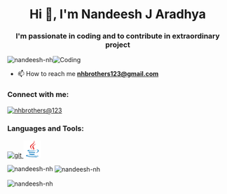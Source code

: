 <h1 align="center">Hi 👋, I'm Nandeesh J Aradhya</h1>
<h3 align="center">I'm passionate in coding and to contribute in extraordinary project</h3>
<img align="right" alt ="Coding" width="400" src="https://muzammilbilwani.com/images/focus.gif">
<p align="left"> <img src="https://komarev.com/ghpvc/?username=nandeesh-nh&label=Profile%20views&color=0e75b6&style=flat" alt="nandeesh-nh" /> </p>

- 📫 How to reach me **nhbrothers123@gmail.com**

<h3 align="left">Connect with me:</h3>
<p align="left">
<a href="https://www.hackerrank.com/nhbrothers@123" target="blank"><img align="center" src="https://raw.githubusercontent.com/rahuldkjain/github-profile-readme-generator/master/src/images/icons/Social/hackerrank.svg" alt="nhbrothers@123" height="30" width="40" /></a>
</p>

<h3 align="left">Languages and Tools:</h3>
<p align="left"> <a href="https://git-scm.com/" target="_blank" rel="noreferrer"> <img src="https://www.vectorlogo.zone/logos/git-scm/git-scm-icon.svg" alt="git" width="40" height="40"/> </a> <a href="https://www.java.com" target="_blank" rel="noreferrer"> <img src="https://raw.githubusercontent.com/devicons/devicon/master/icons/java/java-original.svg" alt="java" width="40" height="40"/> </a> </p>

<p><img align="left" src="https://github-readme-stats.vercel.app/api/top-langs?username=nandeesh-nh&show_icons=true&locale=en&layout=compact" alt="nandeesh-nh" /></p>

<p>&nbsp;<img align="center" src="https://github-readme-stats.vercel.app/api?username=nandeesh-nh&show_icons=true&locale=en" alt="nandeesh-nh" /></p>

<p><img align="center" src="https://github-readme-streak-stats.herokuapp.com/?user=nandeesh-nh&" alt="nandeesh-nh" /></p>
